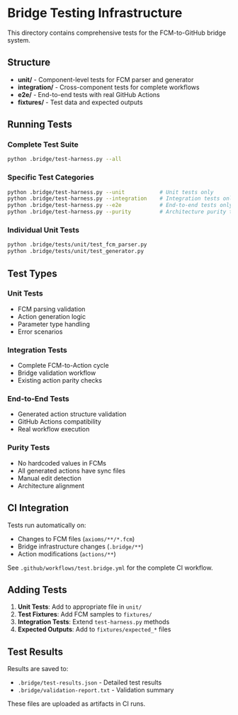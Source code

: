 # Bridge Testing Infrastructure

This directory contains comprehensive tests for the FCM-to-GitHub bridge system.

## Structure

- **unit/** - Component-level tests for FCM parser and generator
- **integration/** - Cross-component tests for complete workflows  
- **e2e/** - End-to-end tests with real GitHub Actions
- **fixtures/** - Test data and expected outputs

## Running Tests

### Complete Test Suite
```bash
python .bridge/test-harness.py --all
```

### Specific Test Categories
```bash
python .bridge/test-harness.py --unit           # Unit tests only
python .bridge/test-harness.py --integration    # Integration tests only
python .bridge/test-harness.py --e2e            # End-to-end tests only  
python .bridge/test-harness.py --purity         # Architecture purity tests only
```

### Individual Unit Tests
```bash
python .bridge/tests/unit/test_fcm_parser.py
python .bridge/tests/unit/test_generator.py
```

## Test Types

### Unit Tests
- FCM parsing validation
- Action generation logic
- Parameter type handling
- Error scenarios

### Integration Tests  
- Complete FCM-to-Action cycle
- Bridge validation workflow
- Existing action parity checks

### End-to-End Tests
- Generated action structure validation
- GitHub Actions compatibility
- Real workflow execution

### Purity Tests
- No hardcoded values in FCMs
- All generated actions have sync files
- Manual edit detection
- Architecture alignment

## CI Integration

Tests run automatically on:
- Changes to FCM files (`axioms/**/*.fcm`)
- Bridge infrastructure changes (`.bridge/**`)
- Action modifications (`actions/**`)

See `.github/workflows/test.bridge.yml` for the complete CI workflow.

## Adding Tests

1. **Unit Tests**: Add to appropriate file in `unit/`
2. **Test Fixtures**: Add FCM samples to `fixtures/`
3. **Integration Tests**: Extend `test-harness.py` methods
4. **Expected Outputs**: Add to `fixtures/expected_*` files

## Test Results

Results are saved to:
- `.bridge/test-results.json` - Detailed test results
- `.bridge/validation-report.txt` - Validation summary

These files are uploaded as artifacts in CI runs.